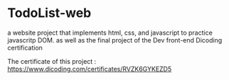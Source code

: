 # TodoList-web

a website project that implements html, css, and javascript to practice javascritp DOM. as well as the final project of the Dev front-end Dicoding certification 

The certificate of this project :
https://www.dicoding.com/certificates/RVZK6GYKEZD5
